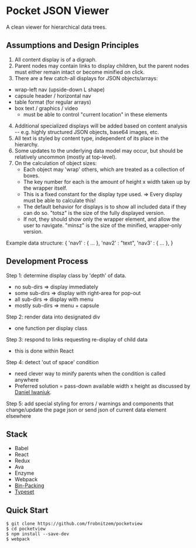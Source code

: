 # Pocket JSON Viewer

A clean viewer for hierarchical data trees.

Assumptions and Design Principles
---------------------------------

1. All content display is of a digraph.
2. Parent nodes may contain links to display children,
   but the parent nodes must either remain intact
   or become minified on click.
3. There are a few catch-all displays for JSON objects/arrays:
  - wrap-left nav (upside-down L shape)
  - capsule header / horizontal nav
  - table format (for regular arrays)
  - box text / graphics / video
    - must be able to control "current location" in these elements
4. Additional specialized displays will be added based on content
   analysis -- e.g. highly structured JSON objects, base64 images, etc.
5. All text is styled by content type, independent of its place
   in the hierarchy.
6. Some updates to the underlying data model may occur,
   but should be relatively uncommon (mostly at top-level).
7. On the calculation of object sizes:
   - Each object may 'wrap' others, which are treated
     as a collection of boxes.
   - The key number for each is the amount of height x width
     taken up by the wrapper itself.
   - This is a fixed constant for the display type used.
     => Every display must be able to calculate this!
   - The default behavior for displays is to show
     all included data if they can do so.
     "totsz" is the size of the fully displayed version.
   - If not, they should
     show only the wrapper element, and allow the user to navigate.
     "minsz" is the size of the minified, wrapper-only version.

Example data structure:
 { 'nav1' : { ... },
   'nav2' : "text",
   'nav3' : { ... },
 }

Development Process
-------------------

Step 1: determine display class by 'depth' of data.
  - no sub-dirs => display immediately
  - some sub-dirs => display with right-area for pop-out
  - all sub-dirs => display with menu
  - mostly sub-dirs => menu + capsule

Step 2: render data into designated div
  - one function per display class

Step 3: respond to links requesting re-display of child data
  - this is done within React

Step 4: detect 'out of space' condition
  - need clever way to minify parents when
    the condition is called anywhere
  - Preferred solution = pass-down available width x height
    as discussed by 
    [Daniel Iwaniuk](https://www.hawatel.com/blog/handle-window-resize-in-react).

Step 5: add special styling for errors / warnings
     and components that change/update the page json
     or send json of current data element elsewhere


Stack
-----

- Babel
- React
- Redux
- Ava
- Enzyme
- Webpack
- [Bin-Packing](https://github.com/jakesgordon/bin-packing)
- [Typeset](https://github.com/bramstein/typeset)


Quick Start
-----------

```shell
$ git clone https://github.com/frobnitzem/pocketview
$ cd pocketview
$ npm install --save-dev
$ webpack
```
